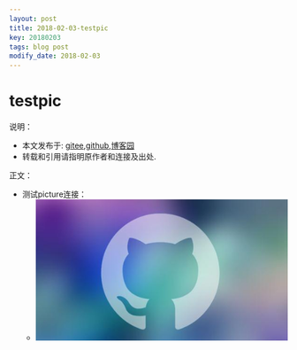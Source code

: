 ```yaml
---
layout: post
title: 2018-02-03-testpic
key: 20180203
tags: blog post
modify_date: 2018-02-03
---
```




# testpic

说明：
* 本文发布于: [gitee](http://freelogic.gitee.io/webpost/),[github](http://freelogic.github.io/),[博客园](http://www.cnblogs.com/taichu/)
* 转载和引用请指明原作者和连接及出处.

正文：

* 测试picture连接：
  * ![pic1](./pic1.jpg)

